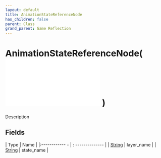 ```yaml
---
layout: default
title: AnimationStateReferenceNode
has_children: false
parent: Class
grand_parent: Game Reflection
---
```

# AnimationStateReferenceNode( ![ AnimationStateNode ](game-reflection/classes/animation_state_node.md) )
Description 

## Fields
| Type | Name |
|:------------ - | : -------------- |
| [String](game-reflection/components/string.md) | layer_name |
| [String](game-reflection/components/string.md) | state_name |
